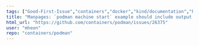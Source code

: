 ```yaml
---
tags: ["Good-First-Issue","containers","docker","kind/documentation","kubernetes","linux","oci","triaged"]
title: "Manpages: `podman machine start` example should include output, `--no-info` and `--quiet` flags should be demonstrated"
html_url: "https://github.com/containers/podman/issues/26375"
user: "mheon"
repo: "containers/podman"
---
```


